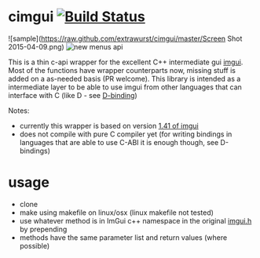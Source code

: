 # cimgui [![Build Status](https://travis-ci.org/Extrawurst/cimgui.svg)](https://travis-ci.org/Extrawurst/cimgui)

![sample](https://raw.github.com/extrawurst/cimgui/master/Screen Shot 2015-04-09.png)
![new menus api](https://raw.github.com/extrawurst/cimgui/master/menus-api.gif)

This is a thin c-api wrapper for the excellent C++ intermediate gui [imgui](https://github.com/ocornut/imgui).
Most of the functions have wrapper counterparts now, missing stuff is added on a as-needed basis (PR welcome).
This library is intended as a intermediate layer to be able to use imgui from other languages that can interface with C (like D - see [D-binding](https://github.com/Extrawurst/DerelictImgui))

Notes:
* currently this wrapper is based on version [1.41 of imgui](https://github.com/ocornut/imgui/releases/tag/v1.41)
* does not compile with pure C compiler yet (for writing bindings in languages that are able to use C-ABI it is enough though, see D-bindings)

# usage

* clone
* make using makefile on linux/osx (linux makefile not tested)
* use whatever method is in ImGui c++ namespace in the original [imgui.h](https://github.com/ocornut/imgui/blob/master/imgui.h) by prepending
* methods have the same parameter list and return values (where possible)
